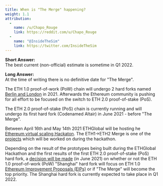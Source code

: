 ```yaml
---
title: When is "The Merge" happening?
weight: 1.1
attribution:
  -
    name: /u/Chapo_Rouge
    link: https://reddit.com/u/Chapo_Rouge
  -
    name: "@InsideTheSim"
    link: https://twitter.com/InsideTheSim
---
```

**Short Answer:**<br>
The best current (non-official) estimate is sometime in Q1 2022.

**Long Answer:**<br>
At the time of writing there is no definitive date for "The Merge".

The ETH 1.0 proof-of-work (PoW) chain will undergo 2 hard forks named [Berlin and London](https://hackmd.io/@timbeiko/acd-update-001) in 2021. Afterwards the Ethereum community is pushing for all effort to be focused on the switch to ETH 2.0 proof-of-stake (PoS).

The ETH 2.0 proof-of-stake (PoS) chain is currently running and will undergo its first hard fork (Codenamed Altair) in June 2021 - before "The Merge".

Between April 16th and May 14th 2021 ETHGlobal will be hosting he [Ethereum virtual scaling Hackaton](https://scaling.ethglobal.co). The ETH1->ETH2 Merge is one of the [projects](https://rayonism.io/) which will be worked on during the hackathon.

Depending on the result of the prototypes being built during the ETHGlobal Hackathon and the first results of the first ETH 2.0 proof-of-stake (PoS) hard fork, a [decision will be made](https://hackmd.io/@timbeiko/acd-update-001) (in June 2021) on whether or not the ETH 1.0 proof-of-work (PoW) "Shanghai" hard fork will focus on ETH 1.0 [Ethereum Improvement Proposals (EIPs)](https://eips.ethereum.org/) or if "The Merge" will become the top priority. The Shanghai hard fork is currently expected to take place in Q1 2022.

